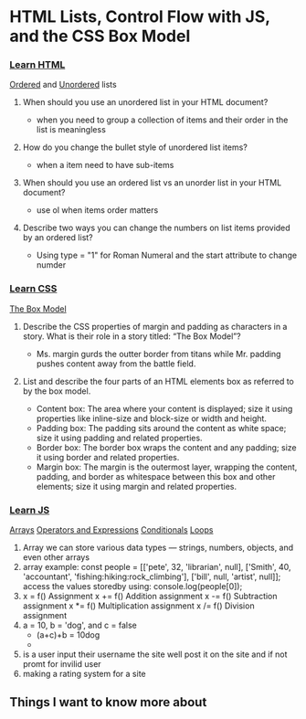 # HTML Lists, Control Flow with JS, and the CSS Box Model

### [Learn HTML](https://developer.mozilla.org/en-US/docs/Web/HTML)
[Ordered](https://developer.mozilla.org/en-US/docs/Web/HTML/Element/ol) and [Unordered](https://developer.mozilla.org/en-US/docs/Web/HTML/Element/ul) lists
1. When should you use an unordered list in your HTML document?
    - when you need to group a  collection of items and their order in the list is meaningless

2. How do you change the bullet style of unordered list items?
    - when a item need to have sub-items

3. When should you use an ordered list vs an unorder list in your HTML document?
    - use ol when items order matters

4. Describe two ways you can change the numbers on list items provided by an ordered list?
    - Using type = "1" for Roman Numeral and the start attribute to change numder 


### [Learn CSS](https://developer.mozilla.org/en-US/docs/Learn/CSS)
[The Box Model](https://developer.mozilla.org/en-US/docs/Learn/CSS/Building_blocks/The_box_model)
1. Describe the CSS properties of margin and padding as characters in a story. What is their role in a story titled: “The Box Model”?
    - Ms. margin gurds the outter border from titans while Mr. padding pushes content away from the battle field.

2. List and describe the four parts of an HTML elements box as referred to by the box model.
    - Content box: The area where your content is displayed; size it using properties like inline-size and block-size or width and height.
    - Padding box: The padding sits around the content as white space; size it using padding and related properties.
    - Border box: The border box wraps the content and any padding; size it using border and related properties.
    - Margin box: The margin is the outermost layer, wrapping the content, padding, and border as whitespace between this box and other elements; size it using margin and related properties.


### [Learn JS](https://developer.mozilla.org/en-US/docs/Learn/JavaScript)
[Arrays](https://developer.mozilla.org/en-US/docs/Learn/JavaScript/First_steps/Arrays) [Operators and Expressions](https://developer.mozilla.org/en-US/docs/Web/JavaScript/Guide/Expressions_and_Operators) [Conditionals](https://developer.mozilla.org/en-US/docs/Learn/JavaScript/Building_blocks/conditionals) [Loops](https://developer.mozilla.org/en-US/docs/Learn/JavaScript/Building_blocks/Looping_code)
1. Array we can store various data types — strings, numbers, objects, and even other arrays
2. array example: const people = [['pete', 32, 'librarian', null], ['Smith', 40, 'accountant', 'fishing:hiking:rock_climbing'], ['bill', null, 'artist', null]];
   access the values storedby using: console.log(people[0]);
3. x = f() Assignment
    x += f() Addition assignment
    x -= f() Subtraction assignment
    x *= f() Multiplication assignment
    x /= f() Division assignment
4. a = 10, b = 'dog', and c = false 
    - (a+c)+b = 10dog
    -  
5. is a user input their username the site well post it on the site and if not promt for invilid user 
6. making a rating system for a site

## Things I want to know more about

